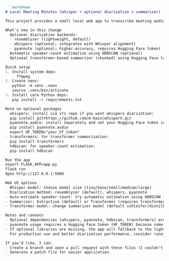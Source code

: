 ````markdown
```markdown
# Local Meeting Minutes (whisper + optional diarization + summarizer)

This project provides a small local web app to transcribe meeting audio (mp3/m4a/wav) using Whisper, perform speaker diarization (multiple backends), and produce structured minutes (agenda / decisions / todos) and summaries.

What's new in this change
- Optional diarization backends:
  - resemblyzer (lightweight, default)
  - whisperx (optional; integrates with Whisper alignment)
  - pyannote (optional; higher-accuracy, requires Hugging Face token)
- Automatic speaker-count estimation using HDBSCAN (optional)
- Optional transformer-based summarizer (chunked) using Hugging Face transformers

Quick setup
1. Install system deps:
   - ffmpeg
2. Create venv:
   python -m venv .venv
   source .venv/bin/activate
3. Install core Python deps:
   pip install -r requirements.txt

Note on optional packages
- whisperx: install via its repo if you want whisperx diarization:
  pip install git+https://github.com/m-bain/whisperX.git
- pyannote.audio: install separately and set your Hugging Face token in HF_TOKEN or HUGGINGFACE_TOKEN environment variable:
  pip install pyannote.audio
  export HF_TOKEN="your_hf_token"
- transformers: for transformer summarization:
  pip install transformers
- hdbscan: for speaker-count estimation:
  pip install hdbscan

Run the app
export FLASK_APP=app.py
flask run
Open http://127.0.0.1:5000

Web UI options
- Whisper model: choose model size (tiny/base/small/medium/large)
- Diarization method: resemblyzer (default), whisperx, pyannote
- Auto-estimate speaker count: try automatic estimation using HDBSCAN (if installed)
- Summarizer: Extractive (default) or Transformer (requires transformers)
- Transformer model: change summarizer model (default sshleifer/distilbart-cnn-12-6)

Notes and caveats
- Optional dependencies (whisperx, pyannote, hdbscan, transformers) are large and may require significant disk/CPU/GPU resources.
- pyannote usage requires a Hugging Face token (HF_TOKEN) because some pretrained models require authentication.
- If optional libraries are missing, the app will fallback to the lightweight resemblyzer path when possible and provide warnings.
- For production use and better diarization performance, consider running pyannote with GPU and a proper Hugging Face token.

If you'd like, I can:
- Create a branch and open a pull request with these files (I couldn't push yet — your repo appears empty or inaccessible from my side).
- Generate a patch file for easier application.
```
````